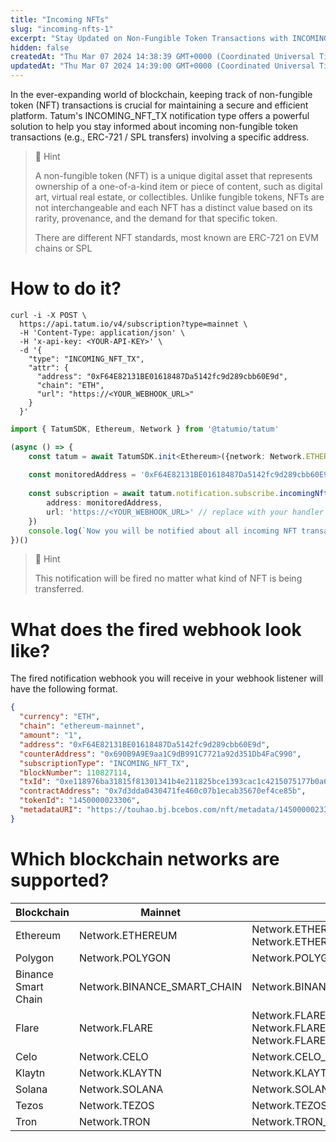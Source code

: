 ```yaml
---
title: "Incoming NFTs"
slug: "incoming-nfts-1"
excerpt: "Stay Updated on Non-Fungible Token Transactions with INCOMING_NFT_TX Notifications"
hidden: false
createdAt: "Thu Mar 07 2024 14:38:39 GMT+0000 (Coordinated Universal Time)"
updatedAt: "Thu Mar 07 2024 14:39:00 GMT+0000 (Coordinated Universal Time)"
---
```

In the ever-expanding world of blockchain, keeping track of non-fungible token (NFT) transactions is crucial for maintaining a secure and efficient platform. Tatum's INCOMING_NFT_TX notification type offers a powerful solution to help you stay informed about incoming non-fungible token transactions (e.g., ERC-721 / SPL transfers) involving a specific address.

> 📘 Hint
> 
> A non-fungible token (NFT) is a unique digital asset that represents ownership of a one-of-a-kind item or piece of content, such as digital art, virtual real estate, or collectibles. Unlike fungible tokens, NFTs are not interchangeable and each NFT has a distinct value based on its rarity, provenance, and the demand for that specific token.
> 
> There are different NFT standards, most known are ERC-721 on EVM chains or SPL

# How to do it?

```curl
curl -i -X POST \
  https://api.tatum.io/v4/subscription?type=mainnet \
  -H 'Content-Type: application/json' \
  -H 'x-api-key: <YOUR-API-KEY>' \
  -d '{
    "type": "INCOMING_NFT_TX",
    "attr": {
      "address": "0xF64E82131BE01618487Da5142fc9d289cbb60E9d",
      "chain": "ETH",
      "url": "https://<YOUR_WEBHOOK_URL>"
    }
  }'
```
```typescript
import { TatumSDK, Ethereum, Network } from '@tatumio/tatum'

(async () => {
    const tatum = await TatumSDK.init<Ethereum>({network: Network.ETHEREUM})
    
    const monitoredAddress = '0xF64E82131BE01618487Da5142fc9d289cbb60E9d'
    
    const subscription = await tatum.notification.subscribe.incomingNftTx({
        address: monitoredAddress,
        url: 'https://<YOUR_WEBHOOK_URL>' // replace with your handler URL
    })
    console.log(`Now you will be notified about all incoming NFT transactions on ${monitoredAddress}`)
})()
```

> 📘 Hint
> 
> This notification will be fired no matter what kind of NFT is being transferred.

# What does the fired webhook look like?

The fired notification webhook you will receive in your webhook listener will have the following format.

```json
{
  "currency": "ETH",
  "chain": "ethereum-mainnet",
  "amount": "1", 
  "address": "0xF64E82131BE01618487Da5142fc9d289cbb60E9d", 
  "counterAddress": "0x690B9A9E9aa1C9dB991C7721a92d351Db4FaC990",
  "subscriptionType": "INCOMING_NFT_TX",
  "blockNumber": 110827114, 
  "txId": "0xe118976ba31815f81301341b4e211825bce1393cac1c4215075177b0a6b98930", 
  "contractAddress": "0x7d3dda0430471fe460c07b1ecab35670ef4ce85b", 
  "tokenId": "1450000023306",
  "metadataURI": "https://touhao.bj.bcebos.com/nft/metadata/1450000023306.json"
}
```

# Which blockchain networks are supported?

| Blockchain          | Mainnet                     | Testnet                                                              |
| ------------------- | --------------------------- | -------------------------------------------------------------------- |
| Ethereum            | Network.ETHEREUM            | Network.ETHEREUM_SEPOLIA, Network.ETHEREUM_HOLESKY                   |
| Polygon             | Network.POLYGON             | Network.POLYGON_MUMBAI                                               |
| Binance Smart Chain | Network.BINANCE_SMART_CHAIN | Network.BINANCE_SMART_CHAIN_TESTNET                                  |
| Flare               | Network.FLARE               | Network.FLARE_COSTON, Network.FLARE_COSTON_2, Network.FLARE_SONGBIRD |
| Celo                | Network.CELO                | Network.CELO_ALFAJORES                                               |
| Klaytn              | Network.KLAYTN              | Network.KLAYTN_BAOBAB                                                |
| Solana              | Network.SOLANA              | Network.SOLANA_DEVNET                                                |
| Tezos               | Network.TEZOS               | Network.TEZOS_TESTNET                                                |
| Tron                | Network.TRON                | Network.TRON_SHASTA                                                  |
